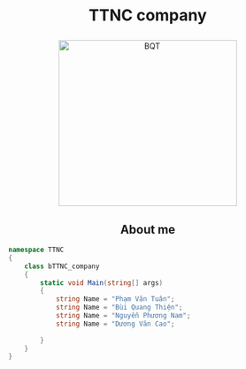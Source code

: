 # <p align="center">TTNC company</p>

<p align="center">
	<a href="https://github.com/bqthien599/">
	<img src="https://user-images.githubusercontent.com/97009783/150139005-fa1c07c4-92e2-4bcc-a238-6e8f12062794.png" width = "80%" height="300px" alt="BQT">
	</a>
</p>

<h2 align="center">About me</h2>

```C#
namespace TTNC
{
    class bTTNC_company
    {
        static void Main(string[] args)
        {
            string Name = "Phạm Văn Tuân";
            string Name = "Bùi Quang Thiện";
            string Name = "Nguyễn Phương Nam";
            string Name = "Dương Văn Cao";
            
        }
    }
}
```




